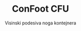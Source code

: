 ---
title: "ConFoot CFU"
subtitle: "Visinski podesiva noga kontejnera"
mainImage: "/images/products/confoot-leg-cfu-main.jpg"
gallery:
  - "/images/products/confoot-leg-cfu-1.jpg"
  - "/images/products/confoot-leg-cfu-2.jpg"
  - "/images/products/confoot-leg-cfu-3.jpg"
shortDescription: "ConFoot CFU je visinski podesiva noga kontejnera koja vam omogućuje podešavanje visine kontejnera od razine tla do 1,5 metara, bez dodatne opreme potrebne za rukovanje kontejnerom."
technicalDescription: "ConFoot CFU je izrađen od visokokvalitetnog čelika i opremljen je našim patentiranim mehanizmom zaključavanja za sigurno pričvršćivanje na kutne odljeve kontejnera. Omogućuje fleksibilnu upotrebu kontejnera u različitim okruženjima i za razne svrhe."
videoID: "HDhFIRA-oZU"
specifications:
  - name: "Težina"
    value: "46 kg kad je sastavljen (težina pojedinačnih dijelova ispod 25 kg)"
  - name: "Nosivost"
    value: "20 tona"
  - name: "Raspon podešavanja"
    value: "0–1,500 mm"
  - name: "Materijal"
    value: "Visokokvalitetni čelik"
price: "6.350 EUR"
priceVAT: "7.684 EUR"
pricingNotes: "Dostupni popusti na količinu. Kontaktirajte nas za prilagođene ponude."
buyLink: "/contact"
howToUse: |
  1. Postavite CFU ispod kuta kontejnera
  2. Aktivirajte mehanizam zaključavanja
  3. Podesite visinu po potrebi (od razine tla do preko metra)
  4. Provjerite sigurno pričvršćivanje
  5. Ponovite za sve potrebne kutove
benefits:
  - title: "Nema potrebe za dodatnom opremom"
    description: "Potpuno rukovanje kontejnerom samo pomoću CFU nogu, eliminirajući potrebu za teškom opremom"
  - title: "Podesiva visina"
    description: "Jednostavno podesite visinu kontejnera od razine tla do preko metra (0-1,500 mm)"
  - title: "Upravljiva težina"
    description: "Sastoji se od nekoliko dijelova, s težinom pojedinačnog dijela ispod 25 kg, što olakšava rukovanje"
  - title: "Svestrane primjene"
    description: "Prikladna za različite industrije, uključujući transportna poduzeća, obrambene snage, proizvodne pogone, maloprodajne lance, luke i humanitarnu pomoć"
  - title: "Fleksibilna upotreba"
    description: "Omogućuje fleksibilnu upotrebu kontejnera u različitim okruženjima i za razne svrhe"
  - title: "Poboljšani tijek rada"
    description: "Pojednostavljuje procese rukovanja kontejnerima, poboljšavajući operativnu učinkovitost"
articleContent: |
  ## Što je ConFoot CFU?

  ConFoot CFU je rješenje s visinski podesivom nogom kontejnera osmišljeno kako bi pružilo maksimalnu svestranost i fleksibilnost u rukovanju kontejnerima. Ovaj inovativni sustav omogućuje podešavanje visine kontejnera od razine tla do preko metra (0–1,500 mm), bez potrebe za dodatnom opremom za rukovanje kontejnerima. CFU model se izdvaja svojom sposobnošću rada sa standardnim transportnim kontejnerima u različitim okruženjima i za razne svrhe, čineći ga idealnim izborom za tvrtke u više industrijskih sektora.

  ## Kako funkcionira

  ConFoot CFU se direktno pričvršćuje na kutne odljeve kontejnera, pružajući stabilnu podlogu za utovar, istovar i privremeno skladištenje. Njegov podesivi dizajn osigurava fleksibilnost pri pozicioniranju kontejnera na optimalnu visinu prema vašim specifičnim potrebama. Sustav se sastoji od nekoliko dijelova, gdje težina pojedinačnog dijela iznosi manje od 25 kg, što olakšava rukovanje operatorima, dok ukupna težina noge kad je sastavljena iznosi 46 kg. Jednostavan mehanizam pričvršćivanja omogućuje brzo postavljanje i uklanjanje, značajno smanjujući vrijeme i resurse potrebne za operacije rukovanja kontejnerima.

  ## Primjene ConFoot CFU

  ### Transportna poduzeća
  ConFoot CFU se izdvaja u transportnim operacijama gdje su visinsko podešavanje i fleksibilnost ključni. Transportna poduzeća mogu koristiti CFU noge za jednostavan utovar, istovar i pozicioniranje kontejnera bez potrebe za dodatnom teškom opremom, čime se pojednostavljuju operacije i smanjuju troškovi opreme.

  ### Obrambene snage
  Za obrambene snage, CFU pruža prijenosno i svestrano rješenje za brzo postavljanje kontejnerskih objekata u različitim terenima i okruženjima. Mogućnost podešavanja visine omogućuje optimalno pozicioniranje čak i na neravnom terenu.

  ### Proizvodni pogoni
  Proizvodni pogoni imaju koristi od CFU-ove sposobnosti kreiranja fleksibilnih proizvodnih rasporeda s podesivim visinama kontejnera. Omogućavanjem preciznog pozicioniranja kontejnera tamo gdje je potrebno i na odgovarajućoj visini, sustav olakšava učinkovite proizvodne procese i upravljanje zalihama.

  ### Maloprodajni lanci
  Maloprodajne operacije mogu koristiti CFU noge za privremena ili sezonska skladišna rješenja, s mogućnošću podešavanja visine kontejnera kako bi se uskladile s utovarno-istovarnim rampama ili drugim infrastrukturnim zahtjevima.

  ### Luke
  U lukama, CFU pruža fleksibilnost pri rukovanju kontejnerima i privremenom skladištenju, što omogućuje učinkovito korištenje prostora i resursa bez oslanjanja isključivo na tešku opremu.

  ### Humanitarna pomoć
  Za operacije humanitarne pomoći, CFU nudi praktično rješenje za brzo postavljanje kontejnerskih objekata u zahtjevnim okruženjima, s mogućnošću podešavanja visine kako bi se prilagodili različitim terenima i operativnim potrebama.

  ## Prednosti ConFoot CFU

  ### Nema dodatne opreme
  CFU eliminira potrebu za dizalicama, viljuškarima ili drugom teškom opremom za rukovanje kontejnerima, smanjujući operativne troškove i oslanjanje na specijaliziranu opremu.

  ### Mogućnost podešavanja visine
  Sa rasponom podešavanja od 0–1,500 mm, CFU pruža neusporedivu fleksibilnost pri pozicioniranju kontejnera na optimalnu visinu za razne primjene i okruženja.

  ### Upravljiva težina
  Unatoč svojoj robusnoj konstrukciji i nosivosti od 20 tona, CFU je dizajniran s obzirom na jednostavnost rukovanja. Pojedinačne komponente teže manje od 25 kg, što olakšava sklapanje i pozicioniranje operatorima.

  ### Svestrane primjene
  Dizajn CFU-a čini ga prikladnim za širok spektar industrija i primjena, od logistike i proizvodnje do obrane i humanitarne pomoći.

  ### Operativna fleksibilnost
  Omogućavanjem upotrebe kontejnera u različitim okruženjima i za razne svrhe, CFU proširuje upotrebljivost standardnih transportnih kontejnera izvan tradicionalnih uloga transporta i skladištenja.

  ## Tehničke specifikacije

  - **Nosivost**: 20 tona
  - **Ukupna težina**: 46 kg kad je sastavljen
  - **Težina komponente**: Pojedinačni dijelovi ispod 25 kg
  - **Raspon podešavanja**: 0–1,500 mm
  - **Materijal**: Visokokvalitetni čelik s izdržljivom završnom obradom
  - **Kompatibilnost**: Standardni kutni elementi transportnih kontejnera

  ConFoot CFU predstavlja značajan napredak u tehnologiji rukovanja kontejnerima, nudeći rješenje koje kombinira mogućnost podešavanja visine, svestranost i operativnu jednostavnost u jednom proizvodu.
---